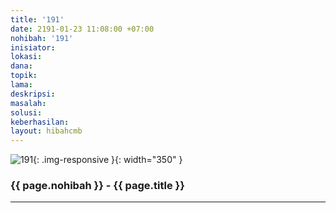 ```yaml
---
title: '191'
date: 2191-01-23 11:08:00 +07:00
nohibah: '191'
inisiator:
lokasi:
dana:
topik:
lama:
deskripsi:
masalah:
solusi:
keberhasilan:
layout: hibahcmb
---
```


![191](/static/img/hibahcmb/191.png){: .img-responsive }{: width="350" }

### {{ page.nohibah }} - {{ page.title }}

---
